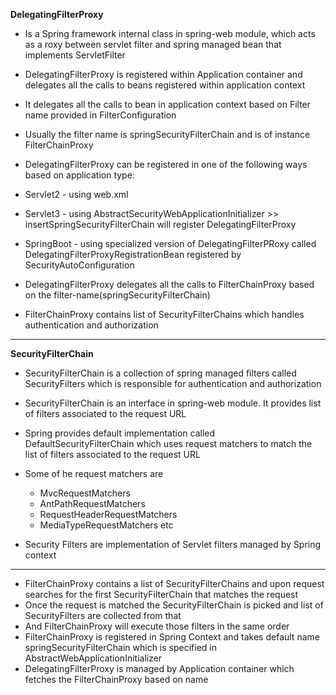**DelegatingFilterProxy**

* Is a Spring framework internal class in spring-web module, which acts as a roxy between servlet filter and spring managed bean that implements ServletFilter
* DelegatingFilterProxy is registered within Application container and delegates all the calls to beans registered within application context
* It delegates all the calls to bean in application context based on Filter name provided in FilterConfiguration 
* Usually the filter name is springSecurityFilterChain and is of instance FilterChainProxy


* DelegatingFilterProxy can be registered in one of the following ways based on application type:
* Servlet2 - using web.xml
* Servlet3 - using AbstractSecurityWebApplicationInitializer >> insertSpringSecurityFilterChain will register DelegatingFilterProxy
* SpringBoot - using specialized version of DelegatingFilterPRoxy called DelegatingFilterProxyRegistrationBean registered by SecurityAutoConfiguration


* DelegatingFilterProxy delegates all the calls to FilterChainProxy based on the filter-name(springSecurityFilterChain)
* FilterChainProxy contains list of SecurityFilterChains which handles authentication and authorization


---
**SecurityFilterChain**

* SecurityFilterChain is a collection of spring managed filters called SecurityFilters which is responsible for authentication and authorization
* SecurityFilterChain is an interface in spring-web module. It provides list of filters associated to the request URL
* Spring provides default implementation called DefaultSecurityFilterChain which uses request matchers to match the list of filters associated to the request URL
* Some of he request matchers are
  * MvcRequestMatchers
  * AntPathRequestMatchers
  * RequestHeaderRequestMatchers
  * MediaTypeRequestMatchers etc

* Security Filters are implementation of Servlet filters managed by Spring context


---
* FilterChainProxy contains a list of SecurityFilterChains and upon request searches for the first SecurityFilterChain that matches the request
* Once the request is matched the SecurityFilterChain is picked and list of SecurityFilters are collected from that
* And FilterChainProxy will execute those filters in the same order
* FilterChainProxy is registered in Spring Context and takes default name springSecurityFilterChain which is specified in AbstractWebApplicationInitializer
* DelegatingFilterProxy is managed by Application container which fetches the FilterChainProxy based on name